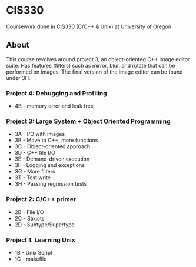 # CIS330
Coursework done in CIS330 (C/C++ & Unix) at University of Oregon

## About
This course revolves around project 3, an object-oriented C++ image editor suite. Has features (filters) such as mirror, blur, and rotate that can be performed on images. The final version of the image editor can be found under 3H.

### Project 4: Debugging and Profiling
* 4B - memory error and leak free

### Project 3: Large System + Object Oriented Programming
* 3A - I/O with images
* 3B - Move to C++, more functions
* 3C - Object-oriented approach
* 3D - C++ file I/O
* 3E - Demand-driven execution
* 3F - Logging and exceptions
* 3G - More filters
* 3T - Test write
* 3H - Passing regression tests

### Project 2: C/C++ primer
* 2B - File I/O
* 2C - Structs
* 2D - Subtype/Supertype

### Project 1: Learning Unix
* 1B - Unix Script
* 1C - makefile
